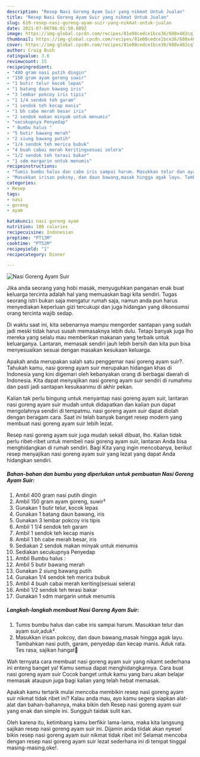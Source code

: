 ```yaml
---
description: "Resep Nasi Goreng Ayam Suir yang nikmat Untuk Jualan"
title: "Resep Nasi Goreng Ayam Suir yang nikmat Untuk Jualan"
slug: 619-resep-nasi-goreng-ayam-suir-yang-nikmat-untuk-jualan
date: 2021-07-06T06:01:50.889Z
image: https://img-global.cpcdn.com/recipes/81e08cedce1bce36/680x482cq70/nasi-goreng-ayam-suir-foto-resep-utama.jpg
thumbnail: https://img-global.cpcdn.com/recipes/81e08cedce1bce36/680x482cq70/nasi-goreng-ayam-suir-foto-resep-utama.jpg
cover: https://img-global.cpcdn.com/recipes/81e08cedce1bce36/680x482cq70/nasi-goreng-ayam-suir-foto-resep-utama.jpg
author: Craig Bush
ratingvalue: 3.6
reviewcount: 15
recipeingredient:
- "400 gram nasi putih dingin"
- "150 gram ayam goreng suwir"
- "1 butir telur kocok lepas"
- "1 batang daun bawang iris"
- "3 lembar pokcoy iris tipis"
- "1 1/4 sendok teh garam"
- "1 sendok teh kecap manis"
- "1 bh cabe merah besar iris"
- "2 sendok makan minyak untuk menumis"
- "secukupnya Penyedap"
- " Bumbu halus "
- "5 butir bawang merah"
- "2 siung bawang putih"
- "1/4 sendok teh merica bubuk"
- "4 buah cabai merah keritingsesuai selera"
- "1/2 sendok teh terasi bakar"
- "1 sdm margarin untuk menumis"
recipeinstructions:
- "Tumis bumbu halus dan cabe iris sampai harum. Masukkan telur dan ayam suir,aduk²."
- "Masukkan irisan pokcoy, dan daun bawang,masak hingga agak layu. Tambahkan nasi putih, garam, penyedap dan kecap manis. Aduk rata. Tes rasa, sajikan hangat🤗"
categories:
- Resep
tags:
- nasi
- goreng
- ayam

katakunci: nasi goreng ayam 
nutrition: 100 calories
recipecuisine: Indonesian
preptime: "PT13M"
cooktime: "PT52M"
recipeyield: "1"
recipecategory: Dinner

---
```



![Nasi Goreng Ayam Suir](https://img-global.cpcdn.com/recipes/81e08cedce1bce36/680x482cq70/nasi-goreng-ayam-suir-foto-resep-utama.jpg)

Jika anda seorang yang hobi masak, menyuguhkan panganan enak buat keluarga tercinta adalah hal yang memuaskan bagi kita sendiri. Tugas seorang istri bukan saja mengatur rumah saja, namun anda pun harus menyediakan keperluan gizi tercukupi dan juga hidangan yang dikonsumsi orang tercinta wajib sedap.

Di waktu  saat ini, kita sebenarnya mampu mengorder santapan yang sudah jadi meski tidak harus susah memasaknya lebih dulu. Tetapi banyak juga lho mereka yang selalu mau memberikan makanan yang terbaik untuk keluarganya. Lantaran, memasak sendiri jauh lebih bersih dan kita pun bisa menyesuaikan sesuai dengan masakan kesukaan keluarga. 



Apakah anda merupakan salah satu penggemar nasi goreng ayam suir?. Tahukah kamu, nasi goreng ayam suir merupakan hidangan khas di Indonesia yang kini digemari oleh kebanyakan orang di berbagai daerah di Indonesia. Kita dapat menyajikan nasi goreng ayam suir sendiri di rumahmu dan pasti jadi santapan kesukaanmu di akhir pekan.

Kalian tak perlu bingung untuk menyantap nasi goreng ayam suir, lantaran nasi goreng ayam suir mudah untuk didapatkan dan kalian pun dapat mengolahnya sendiri di tempatmu. nasi goreng ayam suir dapat diolah dengan beragam cara. Saat ini telah banyak banget resep modern yang membuat nasi goreng ayam suir lebih lezat.

Resep nasi goreng ayam suir juga mudah sekali dibuat, lho. Kalian tidak perlu ribet-ribet untuk membeli nasi goreng ayam suir, lantaran Anda bisa menghidangkan di rumah sendiri. Bagi Kita yang ingin mencobanya, berikut resep menyajikan nasi goreng ayam suir yang lezat yang dapat Anda hidangkan sendiri.

<!--inarticleads1-->

##### Bahan-bahan dan bumbu yang diperlukan untuk pembuatan Nasi Goreng Ayam Suir:

1. Ambil 400 gram nasi putih dingin
1. Ambil 150 gram ayam goreng, suwir²
1. Gunakan 1 butir telur, kocok lepas
1. Gunakan 1 batang daun bawang, iris
1. Gunakan 3 lembar pokcoy iris tipis
1. Ambil 1 1/4 sendok teh garam
1. Ambil 1 sendok teh kecap manis
1. Ambil 1 bh cabe merah besar, iris
1. Sediakan 2 sendok makan minyak untuk menumis
1. Sediakan secukupnya Penyedap
1. Ambil  Bumbu halus :
1. Ambil 5 butir bawang merah
1. Gunakan 2 siung bawang putih
1. Gunakan 1/4 sendok teh merica bubuk
1. Ambil 4 buah cabai merah keriting(sesuai selera)
1. Ambil 1/2 sendok teh terasi bakar
1. Gunakan 1 sdm margarin untuk menumis




<!--inarticleads2-->

##### Langkah-langkah membuat Nasi Goreng Ayam Suir:

1. Tumis bumbu halus dan cabe iris sampai harum. Masukkan telur dan ayam suir,aduk².
1. Masukkan irisan pokcoy, dan daun bawang,masak hingga agak layu. Tambahkan nasi putih, garam, penyedap dan kecap manis. Aduk rata. Tes rasa, sajikan hangat🤗




Wah ternyata cara membuat nasi goreng ayam suir yang nikamt sederhana ini enteng banget ya! Kamu semua dapat menghidangkannya. Cara buat nasi goreng ayam suir Cocok banget untuk kamu yang baru akan belajar memasak ataupun juga bagi kalian yang telah hebat memasak.

Apakah kamu tertarik mulai mencoba membikin resep nasi goreng ayam suir nikmat tidak ribet ini? Kalau anda mau, ayo kamu segera siapkan alat-alat dan bahan-bahannya, maka bikin deh Resep nasi goreng ayam suir yang enak dan simple ini. Sungguh taidak sulit kan. 

Oleh karena itu, ketimbang kamu berfikir lama-lama, maka kita langsung sajikan resep nasi goreng ayam suir ini. Dijamin anda tiidak akan nyesel bikin resep nasi goreng ayam suir nikmat tidak ribet ini! Selamat mencoba dengan resep nasi goreng ayam suir lezat sederhana ini di tempat tinggal masing-masing,oke!.


